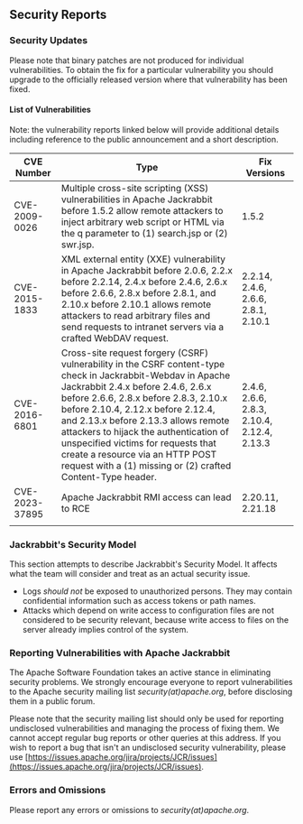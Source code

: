 <!--
   Licensed to the Apache Software Foundation (ASF) under one or more
   contributor license agreements.  See the NOTICE file distributed with
   this work for additional information regarding copyright ownership.
   The ASF licenses this file to You under the Apache License, Version 2.0
   (the "License"); you may not use this file except in compliance with
   the License.  You may obtain a copy of the License at

       http://www.apache.org/licenses/LICENSE-2.0

   Unless required by applicable law or agreed to in writing, software
   distributed under the License is distributed on an "AS IS" BASIS,
   WITHOUT WARRANTIES OR CONDITIONS OF ANY KIND, either express or implied.
   See the License for the specific language governing permissions and
   limitations under the License.
  -->

Security Reports
--------------------------------------------------------------------------------

### Security Updates

Please note that binary patches are not produced for individual vulnerabilities. To obtain the fix for a particular 
vulnerability you should upgrade to the officially released version where that vulnerability has been fixed.

#### List of Vulnerabilities

Note: the vulnerability reports linked below will provide additional details including reference to the public 
announcement and a short description.

| CVE Number    | Type                                             | Fix Versions                                                    |
|---------------|--------------------------------------------------|-----------------------------------------------------------------|
| CVE-2009-0026 | Multiple cross-site scripting (XSS) vulnerabilities in Apache Jackrabbit before 1.5.2 allow remote attackers to inject arbitrary web script or HTML via the q parameter to (1) search.jsp or (2) swr.jsp.  | 1.5.2 |
| CVE-2015-1833 | XML external entity (XXE) vulnerability in Apache Jackrabbit before 2.0.6, 2.2.x before 2.2.14, 2.4.x before 2.4.6, 2.6.x before 2.6.6, 2.8.x before 2.8.1, and 2.10.x before 2.10.1 allows remote attackers to read arbitrary files and send requests to intranet servers via a crafted WebDAV request. | 2.2.14, 2.4.6, 2.6.6, 2.8.1, 2.10.1 |
| CVE-2016-6801 | Cross-site request forgery (CSRF) vulnerability in the CSRF content-type check in Jackrabbit-Webdav in Apache Jackrabbit 2.4.x before 2.4.6, 2.6.x before 2.6.6, 2.8.x before 2.8.3, 2.10.x before 2.10.4, 2.12.x before 2.12.4, and 2.13.x before 2.13.3 allows remote attackers to hijack the authentication of unspecified victims for requests that create a resource via an HTTP POST request with a (1) missing or (2) crafted Content-Type header. | 2.4.6, 2.6.6, 2.8.3, 2.10.4, 2.12.4, 2.13.3 |
| CVE-2023-37895 | Apache Jackrabbit RMI access can lead to RCE | 2.20.11, 2.21.18 |
| | |

### Jackrabbit's Security Model

This section attempts to describe Jackrabbit's Security Model. It affects what the team will consider and treat
as an actual security issue.

 - Logs _should not_ be exposed to unauthorized persons. They may contain confidential information such as access
 tokens or path names.
 - Attacks which depend on write access to configuration files are not considered to be security relevant, because 
write access to files on the server already implies control of the system.



### Reporting Vulnerabilities with Apache Jackrabbit

The Apache Software Foundation takes an active stance in eliminating security problems. We strongly encourage everyone 
to report vulnerabilities to the Apache security mailing list _security(at)apache.org_, before disclosing them in a public forum.

Please note that the security mailing list should only be used for reporting undisclosed vulnerabilities and 
managing the process of fixing them. We cannot accept regular bug reports or other queries at this address. If you wish 
to report a bug that isn't an undisclosed security vulnerability, please use [https://issues.apache.org/jira/projects/JCR/issues](https://issues.apache.org/jira/projects/JCR/issues).

### Errors and Omissions

Please report any errors or omissions to _security(at)apache.org_.

